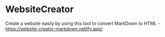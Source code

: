 # WebsiteCreator
Create a website easily by using this tool to convert MarkDown to HTML - https://website-creator-markdown.netlify.app/
